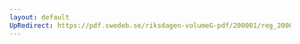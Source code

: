 ```yaml
---
layout: default
UpRedirect: https://pdf.swedeb.se/riksdagen-volumeG-pdf/200001/reg_200001/reg_200001_0068.pdf
---
```

